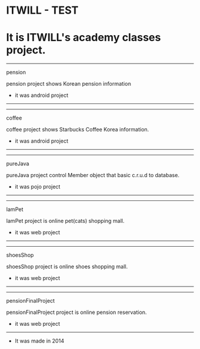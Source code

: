 # ITWILL - TEST
# It is ITWILL's academy classes project.
-----------------------------------------------------------
pension

pension project shows Korean pension information
- it was android project
-----------------------------------------------------------
-----------------------------------------------------------
coffee

coffee project shows Starbucks Coffee Korea information.
 - it was android project
-----------------------------------------------------------
-----------------------------------------------------------
pureJava

pureJava project control Member object that basic c.r.u.d to database.
 - it was pojo project
-----------------------------------------------------------
-----------------------------------------------------------
IamPet

IamPet project is online pet(cats) shopping mall.
 - it was web project
-----------------------------------------------------------
-----------------------------------------------------------
shoesShop

shoesShop project is online shoes shopping mall.
 - it was web project
-----------------------------------------------------------
-----------------------------------------------------------
pensionFinalProject

pensionFinalProject project is online pension reservation.
 - it was web project
-----------------------------------------------------------


- It was made in 2014
